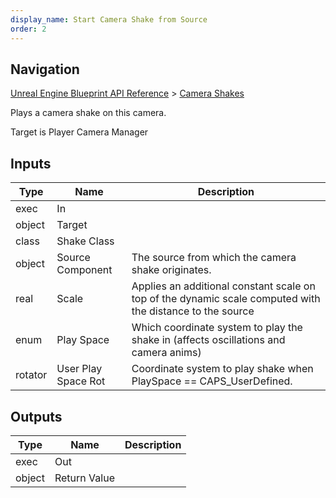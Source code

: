 ```yaml
---
display_name: Start Camera Shake from Source
order: 2
---
```

## Navigation

[Unreal Engine Blueprint API Reference](https://dev.epicgames.com/documentation/en-us/unreal-engine/BlueprintAPI) > [Camera Shakes](https://dev.epicgames.com/documentation/en-us/unreal-engine/BlueprintAPI/CameraShakes)

Plays a camera shake on this camera.

Target is Player Camera Manager

## Inputs

| Type | Name | Description |
| --- | --- | --- |
| exec | In |  |
| object | Target |  |
| class | Shake Class |  |
| object | Source Component | The source from which the camera shake originates. |
| real | Scale | Applies an additional constant scale on top of the dynamic scale computed with the distance to the source |
| enum | Play Space | Which coordinate system to play the shake in (affects oscillations and camera anims) |
| rotator | User Play Space Rot | Coordinate system to play shake when PlaySpace == CAPS_UserDefined. |

## Outputs

| Type | Name | Description |
| --- | --- | --- |
| exec | Out |  |
| object | Return Value |  |
